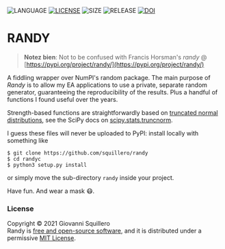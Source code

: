 ![LANGUAGE](https://img.shields.io/badge/language-python3-blue)
[![LICENSE](https://img.shields.io/github/license/squillero/randy)](LICENSE)
![SIZE](https://img.shields.io/github/languages/code-size/squillero/randy)
![RELEASE](https://img.shields.io/github/v/release/squillero/randy?include_prereleases)
[![DOI](https://zenodo.org/badge/354226427.svg)](https://zenodo.org/badge/latestdoi/354226427)

RANDY
=====

> **Notez bien**: Not to be confused with Francis Horsman's *randy* @ [https://pypi.org/project/randy/](https://pypi.org/project/randy/)

A fiddling wrapper over NumPI's random package. The main purpose of *Randy* is to allow my EA applications to use a private, separate random generator, guaranteeing the reproducibility of the results. Plus a handful of functions I found useful over the years.

Strength-based functions are straightforwardly based on [truncated normal distributions](https://en.wikipedia.org/wiki/Truncated_normal_distribution), see the SciPy docs on [scipy.stats.truncnorm](https://docs.scipy.org/doc/scipy/reference/generated/scipy.stats.truncnorm.html).

I guess these files will never be uploaded to PyPI: install locally with something like

```shell
$ git clone https://github.com/squillero/randy
$ cd randyc
$ python3 setup.py install
```

or simply move the sub-directory `randy` inside your project.

Have fun. And wear a mask 😷.

### License

Copyright © 2021 Giovanni Squillero  
Randy is [free and open-source software](https://en.wikipedia.org/wiki/Free_and_open-source_software), and it is distributed under a permissive [MIT License](https://tldrlegal.com/license/mit-license).
